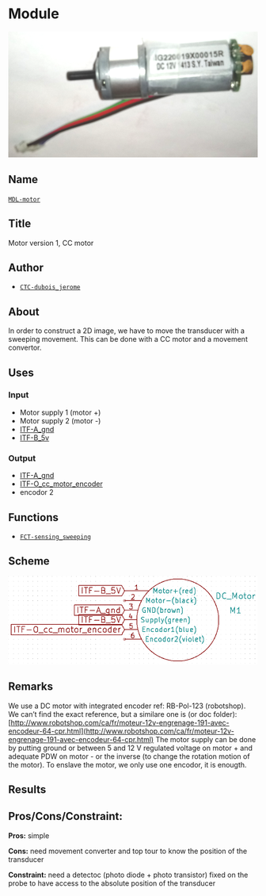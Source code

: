 # Module
![](viewme.png)

## Name
[`MDL-motor`]()

## Title
Motor version 1, CC motor

## Author
* [`CTC-dubois_jerome`]()

## About
In order to construct a 2D image, we have to move the transducer with a sweeping movement. This can be done with a CC motor and a movement convertor.

## Uses
### Input
* Motor supply 1 (motor +)
* Motor supply 2 (motor -)
* [ITF-A_gnd]()
* [ITF-B_5v]()

### Output
* [ITF-A_gnd]()
* [ITF-O_cc_motor_encoder]()
* encodor 2

## Functions
* [`FCT-sensing_sweeping`]()

## Scheme
![](./images/scheme.png)

## Remarks
We use a DC motor with integrated encoder ref: RB-Pol-123 (robotshop). We can’t find the exact reference, but a similare one is (or doc folder): [http://www.robotshop.com/ca/fr/moteur-12v-engrenage-191-avec-encodeur-64-cpr.html](http://www.robotshop.com/ca/fr/moteur-12v-engrenage-191-avec-encodeur-64-cpr.html)
The motor supply can be done by putting ground or between 5 and 12 V regulated voltage on motor + and adequate PDW on motor - or the inverse (to change the rotation motion of the motor). To enslave the motor, we only use one encodor, it is enougth.

## Results

## Pros/Cons/Constraint:

**Pros:** simple

**Cons:** need movement converter and top tour to know the position of the transducer

**Constraint:** need a detectoc (photo diode + photo transistor) fixed on the probe to have access to the absolute position of the transducer
